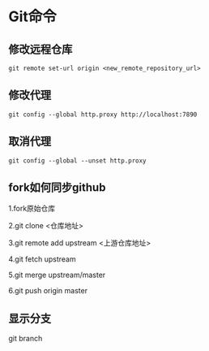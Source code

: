 # Git命令

## 修改远程仓库

`git remote set-url origin <new_remote_repository_url>`

## 修改代理

`git config --global http.proxy http://localhost:7890`

## 取消代理

`git config --global --unset http.proxy	`

## fork如何同步github

1.fork原始仓库

2.git clone <仓库地址>

3.git remote add upstream <上游仓库地址>

4.git fetch upstream

5.git merge upstream/master

6.git push origin master

## 显示分支

git branch
